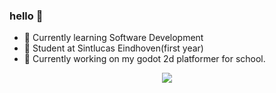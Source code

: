 ### hello 👋

- 🌱 Currently learning Software Development
- 🏫 Student at Sintlucas Eindhoven(first year)
- 🏫 Currently working on my godot 2d platformer for school.



<div id="header" align="center">
  <img src="https://media.giphy.com/media/enj50kao8gMfu/giphy.gif"/>
</div>
